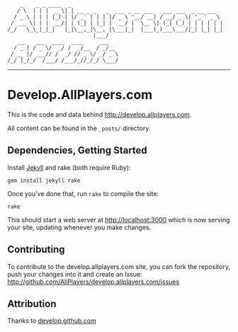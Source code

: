 
        _    _ _ ____  _                                                
       / \  | | |  _ \| | __ _ _   _  ___ _ __ ___   ___ ___  _ __ ___  
      / _ \ | | | |_) | |/ _` | | | |/ _ \ '__/ __| / __/ _ \| '_ ` _ \ 
     / ___ \| | |  __/| | (_| | |_| |  __/ |  \__ \| (_| (_) | | | | | |
    /_/   \_\_|_|_|   |_|\__,_|\__, |\___|_|  |___(_)___\___/|_| |_| |_|
                               |___/                                    
       ___   ___  ____  ____     ___   
      / _ | / _ \/  _/ /  _/__  / _/__ 
     / __ |/ ___// /  _/ // _ \/ _/ _ \
    /_/ |_/_/  /___/ /___/_//_/_/ \___/

-----

Develop.AllPlayers.com
======================

This is the code and data behind <http://develop.allplayers.com>.

All content can be found in the `_posts/` directory.


Dependencies, Getting Started
-----------------------------

Install [Jekyll](https://github.com/mojombo/jekyll) and rake (both require Ruby):

    gem install jekyll rake

Once you've done that, run `rake` to compile the site:

    rake

This should start a web server at <http://localhost:3000> which is now
serving your site, updating whenever you make changes.

Contributing
------------

To contribute to the develop.allplayers.com site, you can fork the repository,
push your changes into it and create an Issue:
<http://github.com/AllPlayers/develop.allplayers.com/issues>


Attribution
-----------

Thanks to [develop.github.com](https://github.com/github/develop.github.com)

